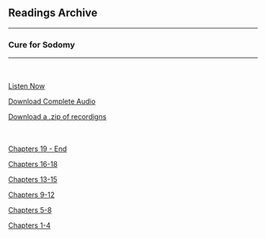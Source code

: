 <h2>Readings Archive</h2>
<div class="container">
	<hr />
	<h3>Cure for Sodomy</h3>
	<div class="container"><hr /></div>
</div>
<hr style="height:20px; visibility:hidden;" />
<p><a href="book">Listen Now</a></p>
<p><a href="https://github.com/LunarTiger/stwl/releases/download/cure_for_sodomy/cure_for_sodomy.m4a">Download Complete Audio</a></p>
<p><a href="https://github.com/LunarTiger/stwl/releases/download/cure_for_sodomy/cure_for_sodomy.zip">Download a .zip of recordigns</a></p>
<hr style="height:20px; visibility:hidden;" />
<p><a href="cure_for_sodomy_chapters19-finish_3-26-20.m4a">Chapters 19 - End</a></p>
<p><a href="cure_for_sodomy_chapters16-18_3-23-20.m4a">Chapters 16-18</a></p>
<p><a href="cure_for_sodomy_chapters13-15_3-16-20.m4a">Chapters 13-15</a></p>
<p><a href="cure_for_sodomy_chapters9-12_3-12-20.m4a">Chapters 9-12</a></p>
<p><a href="cure_for_sodomy_chapters5-8_3-5-20.m4a">Chapters 5-8</a></p>
<p><a href="cure_for_sodomy_chapters1-4_3-2-20.m4a">Chapters 1-4</a></p>
<script src="/stwl/assets/js/event.js"></script>
